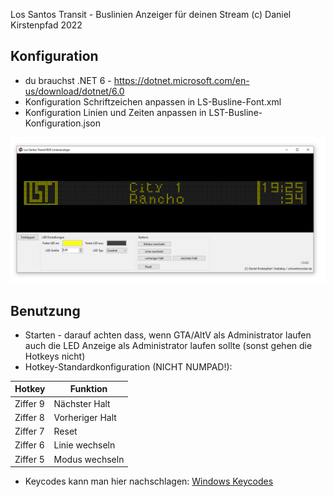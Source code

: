 Los Santos Transit - Buslinien Anzeiger für deinen Stream
(c) Daniel Kirstenpfad 2022

## Konfiguration
- du brauchst .NET 6 - https://dotnet.microsoft.com/en-us/download/dotnet/6.0
- Konfiguration Schriftzeichen anpassen in LS-Busline-Font.xml
- Konfiguration Linien und Zeiten anpassen in LST-Busline-Konfiguration.json

![Screenshot](LST-Screenshot.png)

## Benutzung
- Starten - darauf achten dass, wenn GTA/AltV als Administrator laufen auch die LED Anzeige als Administrator laufen sollte (sonst gehen die Hotkeys nicht)
- Hotkey-Standardkonfiguration (NICHT NUMPAD!):

| Hotkey   | Funktion        |
|----------|-----------------|
| Ziffer 9 | Nächster Halt   |
| Ziffer 8 | Vorheriger Halt |
| Ziffer 7 | Reset           |
| Ziffer 6 | Linie wechseln  |
| Ziffer 5 | Modus wechseln  |

- Keycodes kann man hier nachschlagen: [Windows Keycodes](https://boostrobotics.eu/windows-key-codes/)
